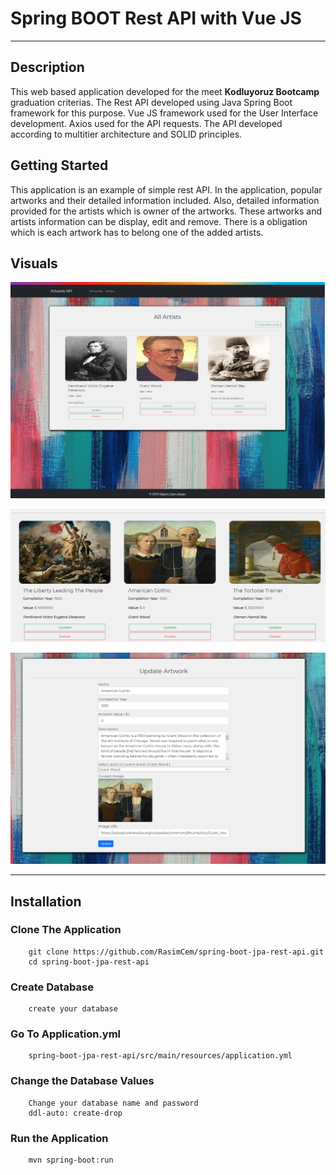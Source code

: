 # Spring BOOT Rest API with Vue JS

---
## Description
This web based application developed for the meet **Kodluyoruz Bootcamp** graduation criterias. The Rest API developed using Java Spring Boot framework for this purpose. Vue JS framework used for the User Interface development. Axios used for the API requests. The API developed according to multitier architecture and SOLID principles.

## Getting Started
This application is an example of simple rest API. In the application, popular artworks and their detailed information included. Also, detailed information provided for the artists which is owner of the artworks. These artworks and artists information can be display, edit and remove. There is a obligation which is each artwork has to belong one of the added artists.


## Visuals
![img_1.png](img_1.png)

![img.png](img.png)

![img_2.png](img_3.png)

---

## Installation
### Clone The Application
``` 
    git clone https://github.com/RasimCem/spring-boot-jpa-rest-api.git
    cd spring-boot-jpa-rest-api
```
    
### Create Database
```
    create your database
```

### Go To Application.yml
```    
    spring-boot-jpa-rest-api/src/main/resources/application.yml
```

### Change the Database Values
```
    Change your database name and password
    ddl-auto: create-drop
```

### Run the Application
```
    mvn spring-boot:run
```